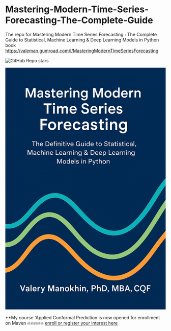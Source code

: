 # Mastering-Modern-Time-Series-Forecasting-The-Complete-Guide
The repo for Mastering Modern Time Series Forecasting : The Complete Guide to Statistical, Machine Learning &amp; Deep Learning Models in Python book https://valeman.gumroad.com/l/MasteringModernTimeSeriesForecasting


![GitHub Repo stars](https://img.shields.io/github/stars/valeman/Mastering-Modern-Time-Series-Forecasting-The-Complete-Guide?style=social)

![Mastering Modern Time Series Forecsting book](Book_cover.png)

**My course  'Applied Conformal Prediction is now opened for enrollment on Maven 🔥🔥🔥🔥🔥 [enroll or register your interest here](https://maven.com/valeriy-manokhin/applied-conformal-prediction)


